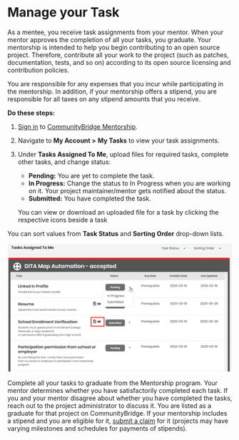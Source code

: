 # Manage your Task

As a mentee, you receive task assignments from your mentor. When your mentor approves the completion of all your tasks, you graduate. Your mentorship is intended to help you begin contributing to an open source project. Therefore, contribute all your work to the project \(such as patches, documentation, tests, and so on\) according to its open source licensing and contribution policies.

You are responsible for any expenses that you incur while participating in the mentorship. In addition, if your mentorship offers a stipend, you are responsible for all taxes on any stipend amounts that you receive.

**Do these steps:**

1. [Sign in](../../../sso/sign-in/) to [CommunityBridge Mentorship](https://people.communitybridge.org/).
2. Navigate to **My Account &gt;** **My Tasks** to view your task assignments.
3. Under **Tasks Assigned To Me**, upload files for required tasks, complete other tasks, and change status:

   * **Pending:** You are yet to complete the task.
   * **In Progress:** Change the status to In Progress when you are working on it. Your project maintainer/mentor gets notified about the status.
   * **Submitted:** You have completed the task.

   You can view or download an uploaded file for a task by clicking the respective icons beside a task

You can sort values from **Task Status** and **Sorting Order** drop-down lists.

![Tasks for Mentees](../../../.gitbook/assets/mentee-tasks-for-mentee.png)

  
Complete all your tasks to graduate from the Mentorship program. Your mentor determines whether you have satisfactorily completed each task. If you and your mentor disagree about whether you have completed the tasks, reach out to the project administrator to discuss it. You are listed as a graduate for that project on CommunityBridge. If your mentorship includes a stipend and you are eligible for it, [submit a claim](../../communitybridge-funding/get-reimbursed.md) for it \(projects may have varying milestones and schedules for payments of stipends\).


